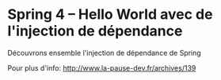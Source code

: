 # Spring 4 – Hello World avec de l'injection de dépendance

Découvrons ensemble l'injection de dépendance de Spring

Pour plus d'info: http://www.la-pause-dev.fr/archives/139
